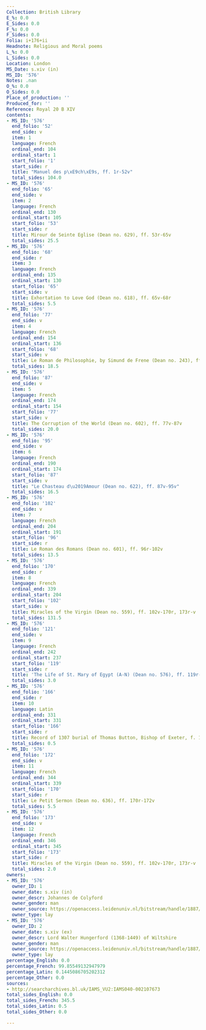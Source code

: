 ```yaml
---
Collection: British Library
E_%: 0.0
E_Sides: 0.0
F_%: 0.0
F_Sides: 0.0
Folia: i+176+ii
Headnote: Religious and Moral poems
L_%: 0.0
L_Sides: 0.0
Location: London
MS_Date: s.xiv (in)
MS_ID: '576'
Notes: .nan
O_%: 0.0
O_Sides: 0.0
Place_of_production: ''
Produced_for: ''
Reference: Royal 20 B XIV
contents:
- MS_ID: '576'
  end_folio: '52'
  end_side: v
  item: 1
  language: French
  ordinal_end: 104
  ordinal_start: 1
  start_folio: '1'
  start_side: r
  title: "Manuel des p\xE9ch\xE9s, ff. 1r-52v"
  total_sides: 104.0
- MS_ID: '576'
  end_folio: '65'
  end_side: v
  item: 2
  language: French
  ordinal_end: 130
  ordinal_start: 105
  start_folio: '53'
  start_side: r
  title: Mirour de Seinte Eglise (Dean no. 629), ff. 53r-65v
  total_sides: 25.5
- MS_ID: '576'
  end_folio: '68'
  end_side: r
  item: 3
  language: French
  ordinal_end: 135
  ordinal_start: 130
  start_folio: '65'
  start_side: v
  title: Exhortation to Love God (Dean no. 618), ff. 65v-68r
  total_sides: 5.5
- MS_ID: '576'
  end_folio: '77'
  end_side: v
  item: 4
  language: French
  ordinal_end: 154
  ordinal_start: 136
  start_folio: '68'
  start_side: v
  title: Le Roman de Philosophie, by Simund de Frene (Dean no. 243), ff. 68v-77v
  total_sides: 18.5
- MS_ID: '576'
  end_folio: '87'
  end_side: v
  item: 5
  language: French
  ordinal_end: 174
  ordinal_start: 154
  start_folio: '77'
  start_side: v
  title: The Corruption of the World (Dean no. 602), ff. 77v-87v
  total_sides: 20.0
- MS_ID: '576'
  end_folio: '95'
  end_side: v
  item: 6
  language: French
  ordinal_end: 190
  ordinal_start: 174
  start_folio: '87'
  start_side: v
  title: "Le Chasteau d\u2019Amour (Dean no. 622), ff. 87v-95v"
  total_sides: 16.5
- MS_ID: '576'
  end_folio: '102'
  end_side: v
  item: 7
  language: French
  ordinal_end: 204
  ordinal_start: 191
  start_folio: '96'
  start_side: r
  title: Le Roman des Romans (Dean no. 601), ff. 96r-102v
  total_sides: 13.5
- MS_ID: '576'
  end_folio: '170'
  end_side: r
  item: 8
  language: French
  ordinal_end: 339
  ordinal_start: 204
  start_folio: '102'
  start_side: v
  title: Miracles of the Virgin (Dean no. 559), ff. 102v-170r, 173r-v
  total_sides: 131.5
- MS_ID: '576'
  end_folio: '121'
  end_side: v
  item: 9
  language: French
  ordinal_end: 242
  ordinal_start: 237
  start_folio: '119'
  start_side: r
  title: 'The Life of St. Mary of Egypt (A-N) (Dean no. 576), ff. 119r-121v '
  total_sides: 3.0
- MS_ID: '576'
  end_folio: '166'
  end_side: r
  item: 10
  language: Latin
  ordinal_end: 331
  ordinal_start: 331
  start_folio: '166'
  start_side: r
  title: Record of 1307 burial of Thomas Button, Bishop of Exeter, f. 166r
  total_sides: 0.5
- MS_ID: '576'
  end_folio: '172'
  end_side: v
  item: 11
  language: French
  ordinal_end: 344
  ordinal_start: 339
  start_folio: '170'
  start_side: r
  title: Le Petit Sermon (Dean no. 636), ff. 170r-172v
  total_sides: 5.5
- MS_ID: '576'
  end_folio: '173'
  end_side: v
  item: 12
  language: French
  ordinal_end: 346
  ordinal_start: 345
  start_folio: '173'
  start_side: r
  title: Miracles of the Virgin (Dean no. 559), ff. 102v-170r, 173r-v
  total_sides: 2.0
owners:
- MS_ID: '576'
  owner_ID: 1
  owner_date: s.xiv (in)
  owner_descr: Johannes de Colyford
  owner_gender: man
  owner_source: https://openaccess.leidenuniv.nl/bitstream/handle/1887/50536/MurchisonPQ95_2W24424.pdf?sequence=1
  owner_type: lay
- MS_ID: '576'
  owner_ID: 2
  owner_date: s.xiv (ex)
  owner_descr: Lord Walter Hungerford (1368-1449) of Wiltshire
  owner_gender: man
  owner_source: https://openaccess.leidenuniv.nl/bitstream/handle/1887/50536/MurchisonPQ95_2W24424.pdf?sequence=1
  owner_type: lay
percentage_English: 0.0
percentage_French: 99.85549132947979
percentage_Latin: 0.1445086705202312
percentage_Other: 0.0
sources:
- http://searcharchives.bl.uk/IAMS_VU2:IAMS040-002107673
total_sides_English: 0.0
total_sides_French: 345.5
total_sides_Latin: 0.5
total_sides_Other: 0.0

---
```

